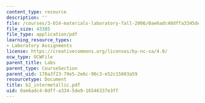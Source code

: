 ```yaml
---
content_type: resource
description: ''
file: /courses/3-014-materials-laboratory-fall-2006/0ae6adc40dffa3345de916546337e3ff_b2_intermetallic.pdf
file_size: 43385
file_type: application/pdf
learning_resource_types:
- Laboratory Assignments
license: https://creativecommons.org/licenses/by-nc-sa/4.0/
ocw_type: OCWFile
parent_title: Labs
parent_type: CourseSection
parent_uid: 178a3f23-79e5-2e6c-90c3-e52c15603a59
resourcetype: Document
title: b2_intermetallic.pdf
uid: 0ae6adc4-0dff-a334-5de9-16546337e3ff
---
```

